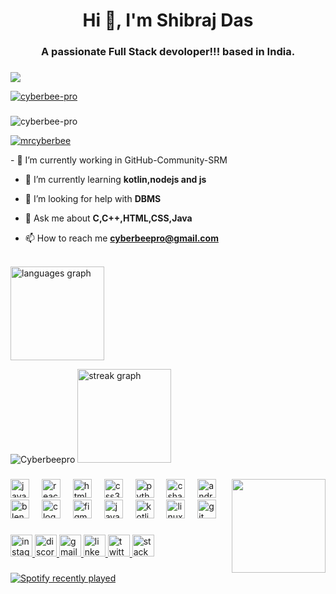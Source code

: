 <h1 align="center">Hi 👋, I'm Shibraj Das</h1>
<h3 align="center">A passionate Full Stack devoloper!!! based in India.</h3>

###

<div align="left">
  <img src="https://visitor-badge.laobi.icu/badge?page_id=Cyberbee-pro.Cyberbee-pro&"  />
</div>


<p align="left"> <a href="https://github.com/ryo-ma/github-profile-trophy"><img src="https://github-profile-trophy.vercel.app/?username=cyberbee-pro" alt="cyberbee-pro" /></a> </p>

###
<p align="left"> <img src="https://komarev.com/ghpvc/?username=cyberbee-pro&label=Profile%20views&color=0e75b6&style=flat" alt="cyberbee-pro" /> </p>


<p align="left"> <a href="https://twitter.com/mrcyberbee" target="blank"><img src="https://img.shields.io/twitter/follow/mrcyberbee?logo=twitter&style=for-the-badge" alt="mrcyberbee" /></a> </p>
- 🔭 I’m currently working in GitHub-Community-SRM 

- 🌱 I’m currently learning **kotlin,nodejs and js**

<!-- 👯 I’m looking to collaborate on--> 

- 🤝 I’m looking for help with **DBMS**

- 💬 Ask me about **C,C++,HTML,CSS,Java**

- 📫 How to reach me **cyberbeepro@gmail.com**
<br clear="both">

<div align="left">
  <img src="https://github-readme-stats.vercel.app/api/top-langs?username=Cyberbee-pro&locale=en&hide_title=false&layout=compact&card_width=320&langs_count=5&theme=dracula&hide_border=true" height="150" alt="languages graph"  />
  <p align="left"> <img src="https://github-readme-stats.vercel.app/api?username=Cyberbee-pro&show_icons=true&theme=gotham&hide_border=true" alt="Cyberbeepro" />

  <img src="https://streak-stats.demolab.com?user=Cyberbee-pro&locale=en&mode=daily&theme=dracula&hide_border=true&border_radius=5" height="150" alt="streak graph"  />
</div>

###

<img align="right" height="150" src="https://i.pinimg.com/originals/29/d2/5c/29d25ccd5a0e64ac277f56d0701ef74c.gif"  />

###

<div align="left">
  <img src="https://cdn.jsdelivr.net/gh/devicons/devicon/icons/javascript/javascript-original.svg" height="30" alt="javascript logo"  />
  <img width="12" />
  <img src="https://cdn.jsdelivr.net/gh/devicons/devicon/icons/react/react-original.svg" height="30" alt="react logo"  />
  <img width="12" />
  <img src="https://cdn.jsdelivr.net/gh/devicons/devicon/icons/html5/html5-original.svg" height="30" alt="html5 logo"  />
  <img width="12" />
  <img src="https://cdn.jsdelivr.net/gh/devicons/devicon/icons/css3/css3-original.svg" height="30" alt="css3 logo"  />
  <img width="12" />
  <img src="https://cdn.jsdelivr.net/gh/devicons/devicon/icons/python/python-original.svg" height="30" alt="python logo"  />
  <img width="12" />
  <img src="https://cdn.jsdelivr.net/gh/devicons/devicon/icons/csharp/csharp-original.svg" height="30" alt="csharp logo"  />
  <img width="12" />
  <img src="https://cdn.jsdelivr.net/gh/devicons/devicon/icons/android/android-original.svg" height="30" alt="android logo"  />
  <img width="12" />
  <img src="https://cdn.jsdelivr.net/gh/devicons/devicon/icons/blender/blender-original.svg" height="30" alt="blender logo"  />
  <img width="12" />
  <img src="https://cdn.jsdelivr.net/gh/devicons/devicon/icons/c/c-original.svg" height="30" alt="c logo"  />
  <img width="12" />
  <img src="https://cdn.jsdelivr.net/gh/devicons/devicon/icons/figma/figma-original.svg" height="30" alt="figma logo"  />
  <img width="12" />
  <img src="https://cdn.jsdelivr.net/gh/devicons/devicon/icons/java/java-original.svg" height="30" alt="java logo"  />
  <img width="12" />
  <img src="https://cdn.jsdelivr.net/gh/devicons/devicon/icons/kotlin/kotlin-original.svg" height="30" alt="kotlin logo"  />
  <img width="12" />
  <img src="https://cdn.jsdelivr.net/gh/devicons/devicon/icons/linux/linux-original.svg" height="30" alt="linux logo"  />
  <img width="12" />
  <img src="https://cdn.jsdelivr.net/gh/devicons/devicon/icons/git/git-original.svg" height="30" alt="git logo"  />
</div>

###

<div align="left">
  <a href="https://instagram.com/cyberbee_pro" target="_blank">
    <img src="https://img.shields.io/static/v1?message=Instagram&logo=instagram&label=&color=E4405F&logoColor=white&labelColor=&style=for-the-badge" height="35" alt="instagram logo"  />
  </a>
  <a href="https://discord.gg/cyberbee" target="_blank">
    <img src="https://img.shields.io/static/v1?message=Discord&logo=discord&label=&color=7289DA&logoColor=white&labelColor=&style=for-the-badge" height="35" alt="discord logo"  />
  </a>
  <a href="cyberbeepro@gmail.com" target="_blank">
    <img src="https://img.shields.io/static/v1?message=Gmail&logo=gmail&label=&color=D14836&logoColor=white&labelColor=&style=for-the-badge" height="35" alt="gmail logo"  />
  </a>
  <a href="https://linkedin.com/in/shibraj das" target="_blank">
    <img src="https://img.shields.io/static/v1?message=LinkedIn&logo=linkedin&label=&color=0077B5&logoColor=white&labelColor=&style=for-the-badge" height="35" alt="linkedin logo"  />
  </a>
  <a href="https://twitter.com/mrcyberbee" target="_blank">
    <img src="https://img.shields.io/static/v1?message=Twitter&logo=twitter&label=&color=1DA1F2&logoColor=white&labelColor=&style=for-the-badge" height="35" alt="twitter logo"  />
  </a>
  <a href="https://stackoverflow.com/users/cyberbee _pro" target="_blank">
    <img src="https://img.shields.io/static/v1?message=Stackoverflow&logo=stackoverflow&label=&color=FE7A16&logoColor=white&labelColor=&style=for-the-badge" height="35" alt="stackoverflow logo"  />
  </a>
</div>

###

<div align="left">
  <a href="https://open.spotify.com/user/xfb8r5uyjbxml00sdsy72iooj">
    <img src="https://spotify-recently-played-readme.vercel.app/api?user=xfb8r5uyjbxml00sdsy72iooj&count=5&unique=false" alt="Spotify recently played"  />
  </a>
</div>

###



###
